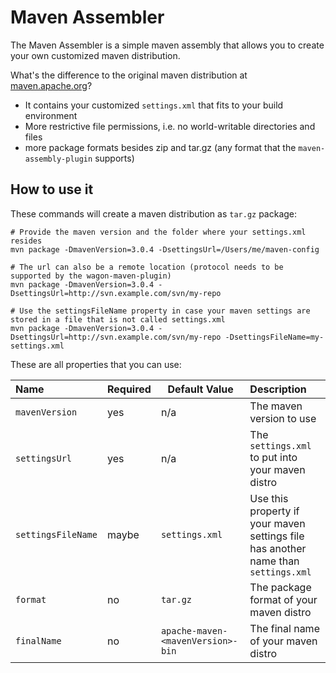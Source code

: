# Maven Assembler
The Maven Assembler is a simple maven assembly that allows you to create your own customized maven distribution.

What's the difference to the original maven distribution at
[maven.apache.org](http://maven.apache.org)?
- It contains your customized `settings.xml` that fits to your build environment
- More restrictive file permissions, i.e. no world-writable directories and files
- more package formats besides zip and tar.gz (any format that the `maven-assembly-plugin` supports)

## How to use it
These commands will create a maven distribution as `tar.gz` package:

    # Provide the maven version and the folder where your settings.xml resides
    mvn package -DmavenVersion=3.0.4 -DsettingsUrl=/Users/me/maven-config
 
    # The url can also be a remote location (protocol needs to be supported by the wagon-maven-plugin)
    mvn package -DmavenVersion=3.0.4 -DsettingsUrl=http://svn.example.com/svn/my-repo
    
    # Use the settingsFileName property in case your maven settings are stored in a file that is not called settings.xml
    mvn package -DmavenVersion=3.0.4 -DsettingsUrl=http://svn.example.com/svn/my-repo -DsettingsFileName=my-settings.xml

These are all properties that you can use:

| Name | Required | Default Value | Description |
| :--- | -------- | ------------- | :---------- |
| `mavenVersion` | yes | n/a | The maven version to use |
| `settingsUrl` | yes | n/a | The `settings.xml` to put into your maven distro |
| `settingsFileName` | maybe | `settings.xml` | Use this property if your maven settings file has another name than `settings.xml` |
| `format` | no | `tar.gz`| The package format of your maven distro |
| `finalName` | no | `apache-maven-<mavenVersion>-bin`| The final name of your maven distro |
